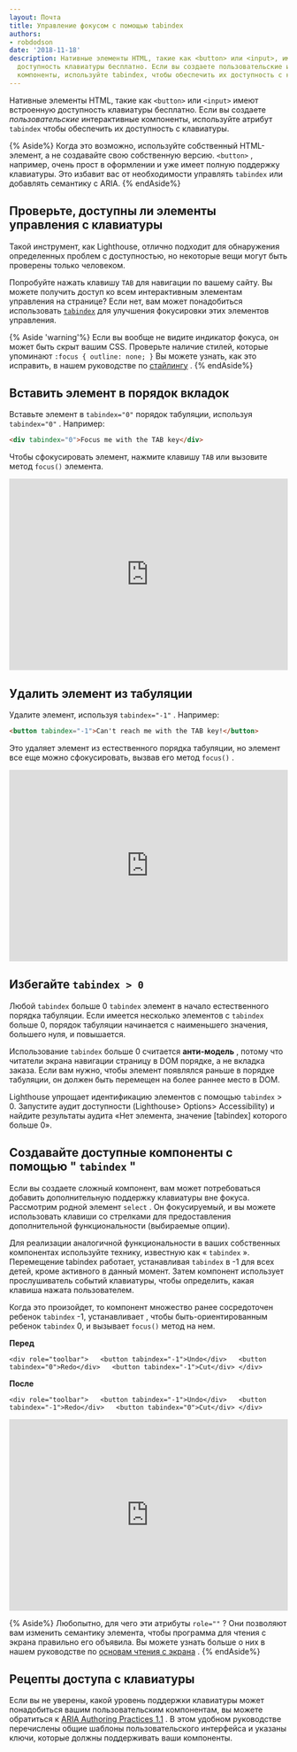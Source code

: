 ```yaml
---
layout: Почта
title: Управление фокусом с помощью tabindex
authors:
- robdodson
date: '2018-11-18'
description: Нативные элементы HTML, такие как <button> или <input>, имеют встроенную
  доступность клавиатуры бесплатно. Если вы создаете пользовательские интерактивные
  компоненты, используйте tabindex, чтобы обеспечить их доступность с клавиатуры.
---
```


Нативные элементы HTML, такие как `<button>` или `<input>` имеют встроенную доступность клавиатуры бесплатно. Если вы создаете *пользовательские* интерактивные компоненты, используйте атрибут `tabindex` чтобы обеспечить их доступность с клавиатуры.

{% Aside%} Когда это возможно, используйте собственный HTML-элемент, а не создавайте свою собственную версию. `<button>` , например, очень прост в оформлении и уже имеет полную поддержку клавиатуры. Это избавит вас от необходимости управлять `tabindex` или добавлять семантику с ARIA. {% endAside%}

## Проверьте, доступны ли элементы управления с клавиатуры

Такой инструмент, как Lighthouse, отлично подходит для обнаружения определенных проблем с доступностью, но некоторые вещи могут быть проверены только человеком.

Попробуйте нажать клавишу `TAB` для навигации по вашему сайту. Вы можете получить доступ ко всем интерактивным элементам управления на странице? Если нет, вам может понадобиться использовать [`tabindex`](https://developer.mozilla.org/en-US/docs/Web/HTML/Global_attributes/tabindex) для улучшения фокусировки этих элементов управления.

{% Aside 'warning'%} Если вы вообще не видите индикатор фокуса, он может быть скрыт вашим CSS. Проверьте наличие стилей, которые упоминают `:focus { outline: none; }` Вы можете узнать, как это исправить, в нашем руководстве по [стайлингу](/style-focus) . {% endAside%}

## Вставить элемент в порядок вкладок

Вставьте элемент в `tabindex="0"` порядок табуляции, используя `tabindex="0"` . Например:

```html
<div tabindex="0">Focus me with the TAB key</div>
```

Чтобы сфокусировать элемент, нажмите клавишу `TAB` или вызовите метод `focus()` элемента.

<div class="glitch-embed-wrap" style="height: 346px; width: 100%;">
  <iframe src="https://glitch.com/embed/#!/embed/tabindex-zero?path=index.html&previewSize=100&attributionHidden=true" alt="tabindex-zero on Glitch" style="height: 100%; width: 100%; border: 0;">
  </iframe>
</div>

## Удалить элемент из табуляции

Удалите элемент, используя `tabindex="-1"` . Например:

```html
<button tabindex="-1">Can't reach me with the TAB key!</button>
```

Это удаляет элемент из естественного порядка табуляции, но элемент все еще можно сфокусировать, вызвав его метод `focus()` .

<div class="glitch-embed-wrap" style="height: 346px; width: 100%;">
  <iframe src="https://glitch.com/embed/#!/embed/tabindex-negative-one?path=index.html&previewSize=100&attributionHidden=true" alt="tabindex-negative-one on Glitch" style="height: 100%; width: 100%; border: 0;">
  </iframe>
</div>

## Избегайте `tabindex > 0`

Любой `tabindex` больше 0 `tabindex` элемент в начало естественного порядка табуляции. Если имеется несколько элементов с `tabindex` больше 0, порядок табуляции начинается с наименьшего значения, большего нуля, и повышается.

Использование `tabindex` больше 0 считается **анти-модель** , потому что читатели экрана навигации страницу в DOM порядке, а не вкладка заказа. Если вам нужно, чтобы элемент появлялся раньше в порядке табуляции, он должен быть перемещен на более раннее место в DOM.

Lighthouse упрощает идентификацию элементов с помощью `tabindex` > 0. Запустите аудит доступности (Lighthouse> Options> Accessibility) и найдите результаты аудита «Нет элемента, значение [tabindex] которого больше 0».

## Создавайте доступные компоненты с помощью " `tabindex` "

Если вы создаете сложный компонент, вам может потребоваться добавить дополнительную поддержку клавиатуры вне фокуса. Рассмотрим родной элемент `select` . Он фокусируемый, и вы можете использовать клавиши со стрелками для предоставления дополнительной функциональности (выбираемые опции).

Для реализации аналогичной функциональности в ваших собственных компонентах используйте технику, известную как « `tabindex` ». Перемещение tabindex работает, устанавливая `tabindex` в -1 для всех детей, кроме активного в данный момент. Затем компонент использует прослушиватель событий клавиатуры, чтобы определить, какая клавиша нажата пользователем.

Когда это произойдет, то компонент множество ранее сосредоточен ребенок `tabindex` -1, устанавливает , чтобы быть-ориентированным ребенок `tabindex` 0, и вызывает `focus()` метод на нем.

**Перед**

```html/2-3
<div role="toolbar">   <button tabindex="-1">Undo</div>   <button tabindex="0">Redo</div>   <button tabindex="-1">Cut</div> </div>
```

**После**

```html/2-3
<div role="toolbar">   <button tabindex="-1">Undo</div>   <button tabindex="-1">Redo</div>   <button tabindex="0">Cut</div> </div>
```

<div class="glitch-embed-wrap" style="height: 346px; width: 100%;">
  <iframe src="https://glitch.com/embed/#!/embed/roving-tabindex?path=index.html&previewSize=100&attributionHidden=true" alt="tabindex-negative-one on Glitch" style="height: 100%; width: 100%; border: 0;">
  </iframe>
</div>

{% Aside%} Любопытно, для чего эти атрибуты `role=""` ? Они позволяют вам изменить семантику элемента, чтобы программа для чтения с экрана правильно его объявила. Вы можете узнать больше о них в нашем руководстве по [основам чтения с экрана](/semantics-and-screen-readers) . {% endAside%}

## Рецепты доступа с клавиатуры

Если вы не уверены, какой уровень поддержки клавиатуры может понадобиться вашим пользовательским компонентам, вы можете обратиться к [ARIA Authoring Practices 1.1](https://www.w3.org/TR/wai-aria-practices-1.1/) . В этом удобном руководстве перечислены общие шаблоны пользовательского интерфейса и указаны ключи, которые должны поддерживать ваши компоненты.
